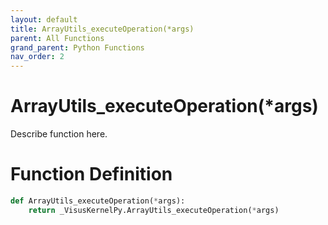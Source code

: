 ```yaml
---
layout: default
title: ArrayUtils_executeOperation(*args)
parent: All Functions
grand_parent: Python Functions
nav_order: 2
---
```


# ArrayUtils_executeOperation(*args)

Describe function here.

# Function Definition

```python
def ArrayUtils_executeOperation(*args):
    return _VisusKernelPy.ArrayUtils_executeOperation(*args)
```